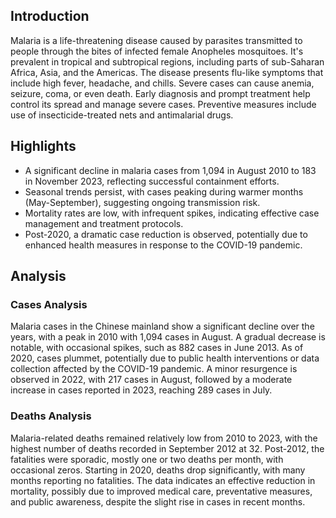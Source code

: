 ## Introduction

Malaria is a life-threatening disease caused by parasites transmitted to people through the bites of infected female Anopheles mosquitoes. It's prevalent in tropical and subtropical regions, including parts of sub-Saharan Africa, Asia, and the Americas. The disease presents flu-like symptoms that include high fever, headache, and chills. Severe cases can cause anemia, seizure, coma, or even death. Early diagnosis and prompt treatment help control its spread and manage severe cases. Preventive measures include use of insecticide-treated nets and antimalarial drugs.

## Highlights

- A significant decline in malaria cases from 1,094 in August 2010 to 183 in November 2023, reflecting successful containment efforts. <br/>
- Seasonal trends persist, with cases peaking during warmer months (May-September), suggesting ongoing transmission risk. <br/>
- Mortality rates are low, with infrequent spikes, indicating effective case management and treatment protocols. <br/>
- Post-2020, a dramatic case reduction is observed, potentially due to enhanced health measures in response to the COVID-19 pandemic.
## Analysis

### Cases Analysis
Malaria cases in the Chinese mainland show a significant decline over the years, with a peak in 2010 with 1,094 cases in August. A gradual decrease is notable, with occasional spikes, such as 882 cases in June 2013. As of 2020, cases plummet, potentially due to public health interventions or data collection affected by the COVID-19 pandemic. A minor resurgence is observed in 2022, with 217 cases in August, followed by a moderate increase in cases reported in 2023, reaching 289 cases in July.

### Deaths Analysis
Malaria-related deaths remained relatively low from 2010 to 2023, with the highest number of deaths recorded in September 2012 at 32. Post-2012, the fatalities were sporadic, mostly one or two deaths per month, with occasional zeros. Starting in 2020, deaths drop significantly, with many months reporting no fatalities. The data indicates an effective reduction in mortality, possibly due to improved medical care, preventative measures, and public awareness, despite the slight rise in cases in recent months.
